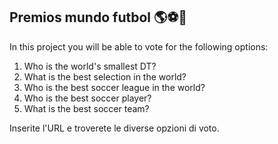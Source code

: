 ## Premios mundo futbol 🌎⚽🥅

In this project you will be able to vote for the following options:

1)  Who is the world's smallest DT?
2)  What is the best selection in the world?
3)  Who is the best soccer league in the world?
4)  Who is the best soccer player?
5)  What is the best soccer team?

Inserite l'URL e troverete le diverse opzioni di voto. 
